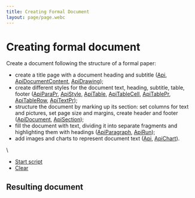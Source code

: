 ```yaml
---
title: Creating Formal Document
layout: page/page.webc
---
```

# [](/docbuilder/buildersamples/)Creating formal document

Create a document following the structure of a formal paper:

* create a title page with a document heading and subtitle ([Api](/docbuilder/textdocumentapi/api), [ApiDocumentContent](/docbuilder/textdocumentapi/apidocumentcontent), [ApiDrawing](/docbuilder/textdocumentapi/apidrawing));
* create different styles for the document text, heading, subtitle, table, footer ([ApiParaPr](/docbuilder/textdocumentapi/apiparapr), [ApiStyle](/docbuilder/textdocumentapi/apistyle), [ApiTable](/docbuilder/textdocumentapi/apitable), [ApiTableCell](/docbuilder/textdocumentapi/apitablecell), [ApiTablePr](/docbuilder/textdocumentapi/apitablepr), [ApiTableRow](/docbuilder/textdocumentapi/apitablerow), [ApiTextPr](/docbuilder/textdocumentapi/apitextpr));
* structure the document by marking up its section: set columns for text and pictures, set page size and margins, create header and footer ([ApiDocument](/docbuilder/textdocumentapi/apidocument), [ApiSection](/docbuilder/textdocumentapi/apisection));
* fill the document with text, dividing it into separate fragments and highlighting them with headings ([ApiParagraph](/docbuilder/textdocumentapi/apiparagraph), [ApiRun](/docbuilder/textdocumentapi/apirun));
* add images and charts to represent document text ([Api](/docbuilder/textdocumentapi/api), [ApiChart](/docbuilder/textdocumentapi/apichart)).

\


* [Start script]()
* [Clear]()

## Resulting document
